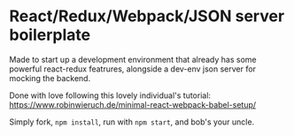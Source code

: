 # React/Redux/Webpack/JSON server boilerplate

Made to start up a development environment that already has some powerful react-redux featrures, alongside a dev-env json server for mocking the backend.

Done with love following this lovely individual's tutorial: https://www.robinwieruch.de/minimal-react-webpack-babel-setup/

Simply fork, ```npm install```, run with ```npm start```, and bob's your uncle.